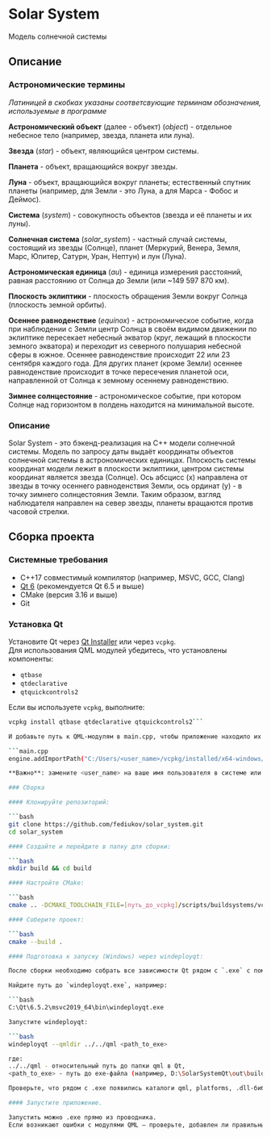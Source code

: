 # Solar System
Модель солнечной системы

## Описание

### Астрономические термины

*Латиницей в скобках указаны соответсвующие терминам обозначения, используемые в программе*

**Астрономический объект** (далее - объект) (*object*) - отдельное небесное тело (например, звезда, планета или луна).

**Звезда** (*star*) - объект, являющийся центром системы.

**Планета** - объект, вращающийся вокруг звезды.

**Луна** - объект, вращающийся вокруг планеты; естественный спутник планеты (например, для Земли - это Луна, а для Марса - Фобос и Деймос).

**Система** (*system*) - совокупность объектов (звезда и её планеты и их луны).

**Солнечная система** (*solar_system*) - частный случай системы, состоящий из звезды (Солнце), планет (Меркурий, Венера, Земля, Марс, Юпитер, Сатурн, Уран, Нептун) и лун (Луна).

**Астрономическая единица** (*au*) - единица измерения расстояний, равная расстоянию от Солнца до Земли (или ~149 597 870 км).

**Плоскость эклиптики** - плоскость обращения Земли вокруг Солнца (плоскость земной орбиты).

**Осеннее равноденствие** (*equinox*) - астрономическое событие, когда при наблюдении с Земли центр Солнца в своём видимом движении по эклиптике пересекает небесный экватор (круг, лежащий в плоскости земного экватора) и переходит из северного полушария небесной сферы в южное. Осеннее равноденствие происходит 22 или 23 сентября каждого года. Для других планет (кроме Земли) осеннее равноденствие происходит в точке пересечения планетой оси, направленной от Солнца к земному осеннему равноденствию.

**Зимнее солнцестояние** -  астрономическое событие, при котором Солнце над горизонтом в полдень находится на минимальной высоте.


### Описание

Solar System - это бэкенд-реализация на C++ модели солнечной системы. Модель по запросу даты выдаёт координаты объектов солнечной системы в астрономических единицах. Плоскость системы координат модели лежит в плоскости эклиптики, центром системы координат является звезда (Солнце). Ось абсцисс (x) направлена от звезды в точку осеннего равноденствия Земли, ось ординат (y) - в точку зимнего солнцестояния Земли. Таким образом, взгляд наблюдателя направлен на север звезды, планеты вращаются против часовой стрелки.

## Сборка проекта

### Системные требования

- C++17 совместимый компилятор (например, MSVC, GCC, Clang)
- [Qt 6](https://www.qt.io/download) (рекомендуется Qt 6.5 и выше)
- CMake (версия 3.16 и выше)
- Git

### Установка Qt

Установите Qt через [Qt Installer](https://www.qt.io/download) или через `vcpkg`.  
Для использования QML модулей убедитесь, что установлены компоненты:

- `qtbase`
- `qtdeclarative`
- `qtquickcontrols2`

Если вы используете `vcpkg`, выполните:

```bash
vcpkg install qtbase qtdeclarative qtquickcontrols2```

И добавьте путь к QML-модулям в main.cpp, чтобы приложение находило их:

```main.cpp
engine.addImportPath("C:/Users/<user_name>/vcpkg/installed/x64-windows/Qt6/qml");```

**Важно**: замените <user_name> на ваше имя пользователя в системе или замените путь полностью, если vcpkg и qt был утсановлен по другому пути.

### Сборка

#### Клонируйте репозиторий:

```bash
git clone https://github.com/fediukov/solar_system.git
cd solar_system

#### Создайте и перейдите в папку для сборки:

```bash
mkdir build && cd build

#### Настройте CMake:

```bash
cmake .. -DCMAKE_TOOLCHAIN_FILE=[путь_до_vcpkg]/scripts/buildsystems/vcpkg.cmake

#### Соберите проект:

```bash
cmake --build .

#### Подготовка к запуску (Windows) через windeployqt:

После сборки необходимо собрать все зависимости Qt рядом с `.exe` с помощью утилиты `windeployqt`, которая поставляется с Qt и подтягивает необходимые зависимости к exe-файлу. Иначе приложение не будет запускаться.

Найдите путь до `windeployqt.exe`, например:

```bash
C:\Qt\6.5.2\msvc2019_64\bin\windeployqt.exe

Запустите windeployqt:

```bash
windeployqt --qmldir ../../qml <path_to_exe>

где:
../../qml - относительный путь до папки qml в Qt,
<path_to_exe> - путь до exe-файла (например, D:\SolarSystemQt\out\build\x64-Release\SolarSystemQt)

Проверьте, что рядом с .exe появились каталоги qml, platforms, .dll-библиотеки и другое.

#### Запустите приложение.

Запустить можно .exe прямо из проводника.
Если возникают ошибки с модулями QML — проверьте, добавлен ли правильный путь в addImportPath и установлены ли нужные Qt-компоненты.
